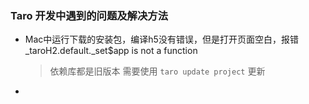### Taro 开发中遇到的问题及解决方法



- Mac中运行下载的安装包，编译h5没有错误，但是打开页面空白，报错_taroH2.default._set$app is not a function

  > 依赖库都是旧版本 需要使用 `taro update project` 更新

- 